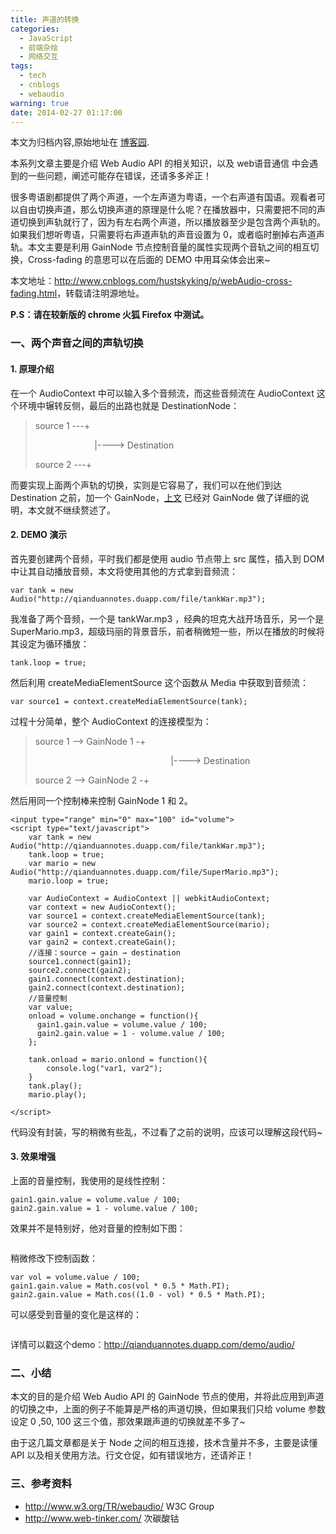 ```yaml
---
title: 声道的转换
categories:
  - JavaScript
  - 前端杂烩
  - 网络交互
tags:
  - tech
  - cnblogs
  - webaudio
warning: true
date: 2014-02-27 01:17:00
---
```


<div class="history-article">本文为归档内容,原始地址在 <a href="http://www.cnblogs.com/hustskyking/archive/2014/02/27/webAudio-cross-fading.html" target="_blank">博客园</a>.</div>

<p>本系列文章主要是介绍 Web Audio API 的相关知识，以及 web语音通信 中会遇到的一些问题，阐述可能存在错误，还请多多斧正！</p>
<p>很多粤语剧都提供了两个声道，一个左声道为粤语，一个右声道有国语。观看者可以自由切换声道，那么切换声道的原理是什么呢？在播放器中，只需要把不同的声道切换到声轨就行了，因为有左右两个声道，所以播放器至少是包含两个声轨的。如果我们想听粤语，只需要将右声道声轨的声音设置为 0，或者临时删掉右声道声轨。本文主要是利用 GainNode 节点控制音量的属性实现两个音轨之间的相互切换，Cross-fading 的意思可以在后面的 DEMO 中用耳朵体会出来~</p>
<p>本文地址：<a href="http://www.cnblogs.com/hustskyking/p/webAudio-cross-fading.html">http://www.cnblogs.com/hustskyking/p/webAudio-cross-fading.html</a>，转载请注明源地址。</p>
<p><strong>P.S：请在较新版的 chrome 火狐 Firefox 中测试。</strong></p>
<h3>一、两个声音之间的声轨切换</h3>
<h4>1. 原理介绍</h4>
<p>在一个 AudioContext 中可以输入多个音频流，而这些音频流在 AudioContext 这个环境中辗转反侧，最后的出路也就是 DestinationNode：</p>
<blockquote>
<p>source 1 ---+</p>
<p>&nbsp; &nbsp; &nbsp; &nbsp; &nbsp; &nbsp; &nbsp; &nbsp; &nbsp; &nbsp; &nbsp; &nbsp; |----&gt; Destination</p>
<p>source 2 ---+</p>
</blockquote>
<p>而要实现上面两个声轨的切换，实则是它容易了，我们可以在他们到达 Destination 之前，加一个 GainNode，<a href="http://www.cnblogs.com/hustskyking/admin/webAudio-volume">上文</a> 已经对 GainNode 做了详细的说明，本文就不继续赘述了。</p>
<h4>2. DEMO 演示</h4>
<p>首先要创建两个音频，平时我们都是使用 audio 节点带上 src 属性，插入到 DOM 中让其自动播放音频，本文将使用其他的方式拿到音频流：</p>

```
var tank = new Audio("http://qianduannotes.duapp.com/file/tankWar.mp3");

```

<p>我准备了两个音频，一个是 tankWar.mp3 ，经典的坦克大战开场音乐，另一个是 SuperMario.mp3，超级玛丽的背景音乐，前者稍微短一些，所以在播放的时候将其设定为循环播放：</p>

```
tank.loop = true;

```

<p>然后利用 createMediaElementSource 这个函数从 Media 中获取到音频流：</p>

```
var source1 = context.createMediaElementSource(tank);

```

<p>过程十分简单，整个 AudioContext 的连接模型为：</p>
<blockquote>
<p>source 1 --&gt; GainNode 1 -+</p>
<p>&nbsp; &nbsp; &nbsp; &nbsp; &nbsp; &nbsp; &nbsp; &nbsp; &nbsp; &nbsp; &nbsp; &nbsp; &nbsp; &nbsp; &nbsp; &nbsp; &nbsp; &nbsp; &nbsp; &nbsp; &nbsp; &nbsp; &nbsp; &nbsp; &nbsp; &nbsp; &nbsp; &nbsp;|----&gt; Destination</p>
<p>source 2 --&gt; GainNode 2 -+</p>
</blockquote>
<p>然后用同一个控制棒来控制 GainNode 1 和 2。</p>

```
<input type="range" min="0" max="100" id="volume">
<script type="text/javascript">
    var tank = new Audio("http://qianduannotes.duapp.com/file/tankWar.mp3");
    tank.loop = true;
    var mario = new Audio("http://qianduannotes.duapp.com/file/SuperMario.mp3");
    mario.loop = true;

    var AudioContext = AudioContext || webkitAudioContext;
    var context = new AudioContext();
    var source1 = context.createMediaElementSource(tank);
    var source2 = context.createMediaElementSource(mario);
    var gain1 = context.createGain();
    var gain2 = context.createGain();
    //连接：source → gain → destination
    source1.connect(gain1);
    source2.connect(gain2);
    gain1.connect(context.destination);
    gain2.connect(context.destination);
    //音量控制
    var value;
    onload = volume.onchange = function(){
      gain1.gain.value = volume.value / 100;
      gain2.gain.value = 1 - volume.value / 100;
    };

    tank.onload = mario.onlond = function(){
        console.log("var1, var2");
    }
    tank.play();
    mario.play();

</script>

```

<p>代码没有封装，写的稍微有些乱，不过看了之前的说明，应该可以理解这段代码~</p>
<h4>3. 效果增强</h4>
<p>上面的音量控制，我使用的是线性控制：</p>

```
gain1.gain.value = volume.value / 100;
gain2.gain.value = 1 - volume.value / 100;

```

<p>效果并不是特别好，他对音量的控制如下图：</p>
<p><img src="http://images.cnitblog.com/blog/387325/201402/271310073679049.png" alt=""></p>
<p>稍微修改下控制函数：</p>

```
var vol = volume.value / 100;
gain1.gain.value = Math.cos(vol * 0.5 * Math.PI);
gain2.gain.value = Math.cos((1.0 - vol) * 0.5 * Math.PI);

```

<p>可以感受到音量的变化是这样的：</p>
<p><img src="http://images.cnitblog.com/blog/387325/201402/271310163176584.png" alt=""></p>
<p>详情可以戳这个demo：<a href="http://qianduannotes.duapp.com/demo/audio/" target="_blank">http://qianduannotes.duapp.com/demo/audio/</a></p>
<h3>二、小结</h3>
<p>本文的目的是介绍 Web Audio API 的 GainNode 节点的使用，并将此应用到声道的切换之中，上面的例子不能算是严格的声道切换，但如果我们只给 volume 参数设定 0 ,50, 100 这三个值，那效果跟声道的切换就差不多了~</p>
<p>由于这几篇文章都是关于 Node 之间的相互连接，技术含量并不多，主要是读懂 API 以及相关使用方法。行文仓促，如有错误地方，还请斧正！</p>
<h3>三、参考资料</h3>
<ul>
<li><a href="http://www.w3.org/TR/webaudio/" target="_blank">http://www.w3.org/TR/webaudio/</a> W3C Group</li>
<li><a href="http://www.web-tinker.com/" target="_blank">http://www.web-tinker.com/</a> 次碳酸钴</li>
</ul>

